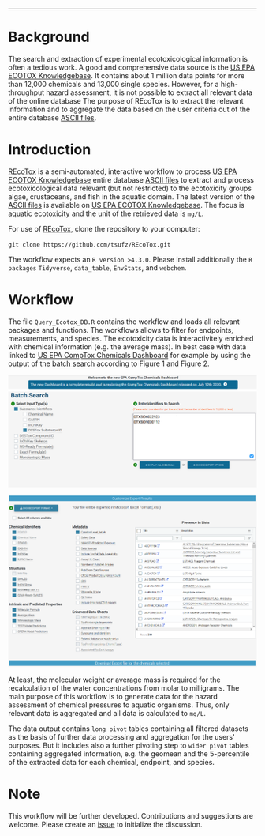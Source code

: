 <!-----
title: "REcoTox - A  workflow to process US EPA ECOTOX Knowledgebase ASCII files"
author: "Tobias Schulze"
date: '2023-05-0'
output: pdf_document -->
---

# Background

The search and extraction of experimental ecotoxicological information is often a tedious work. A good and comprehensive data source is the [US EPA ECOTOX Knowledgebase](https://cfpub.epa.gov/ecotox/ "US EPA ECOTOX Knowledgebase"). It contains about 1 million data points for more than 12,000 chemicals and 13,000 single species. However, for a high-throughput hazard assessment, it is not possible to extract all relevant data of the online database The purpose of REcoTox is to extract the relevant information and to aggregate the data based on the user criteria out of the entire database [ASCII files](https://gaftp.epa.gov/ecotox/ecotox_ascii_03_10_2022.zip "ECOTOX Knowledgebase ASCII files").

# Introduction

[REcoTox](https://github.com/tsufz/REcoTox) is a semi-automated, interactive workflow to process [US EPA ECOTOX Knowledgebase](https://cfpub.epa.gov/ecotox/ "US EPA ECOTOX Knowledgebase") entire database [ASCII files](https://gaftp.epa.gov/ecotox/ecotox_ascii_03_10_2022.zip "ECOTOX Knowledgebase ASCII files") to extract and process ecotoxicological data relevant (but not restricted) to the ecotoxicity groups algae, crustaceans, and fish in the aquatic domain. The latest version of the [ASCII files](https://gaftp.epa.gov/ecotox/ecotox_ascii_03_15_2023.zip) is available on [US EPA ECOTOX Knowledgebase](https://cfpub.epa.gov/ecotox/ "US EPA ECOTOX Knowledgebase"). The focus is aquatic ecotoxicity and the unit of the retrieved data is `mg/L`.

For use of [REcoTox](https://github.com/tsufz/REcoTox), clone the repository to your computer:

`git clone https://github.com/tsufz/REcoTox.git`

The workflow expects an `R version >4.3.0`. Please install additionally the `R packages` `Tidyverse`, `data_table`, `EnvStats`, and `webchem`.

# Workflow

The file `Query_Ecotox_DB.R` contains the workflow and loads all relevant packages and functions. The workflows allows to filter for endpoints, measurements, and species. The ecotoxicity data is interactivitely enriched with chemical information (e.g. the average mass). In best case with data linked to [US EPA CompTox Chemicals Dashboard](https://comptox.epa.gov/dashboard/ "US EPA CompTox Chemicals Dashboard") for example by using the output of the [batch search](https://comptox.epa.gov/dashboard/batch-search "US EPA CompTox Chemicals Dashboard Batch Search") according to Figure 1 and Figure 2.

![Figure1: US EPA CompTox Chemicals Dashboard Batch Search - Enter Identifiers to Search](vignettes/figures/Figure_1.png "Figure 1: US EPA CompTox Chemicals Dashboard Batch Search - Enter Identifiers to Search")

![Figure 2: US EPA CompTox Chemicals Dashboard Batch Search - Recommended selection of identifiers and properties](vignettes/figures/Figure_2.png "Figure 2: US EPA CompTox Chemicals Dashboard Batch Search - Recommended selection of identifiers and properties")

At least, the molecular weight or average mass is required for the recalculation of the water concentrations from molar to milligrams. The main purpose of this workflow is to generate data for the hazard assessment of chemical pressures to aquatic organisms. Thus, only relevant data is aggregated and all data is calculated to `mg/L`.

The data output contains `long pivot` tables containing all filtered datasets as the basis of further data processing and aggregation for the users' purposes. But it includes also a further pivoting step to `wider pivot` tables containing aggregated information, e.g. the geomean and the 5-percentile of the extracted data for each chemical, endpoint, and species.

# Note

This workflow will be further developed. Contributions and suggestions are welcome. Please create an [issue](https://github.com/tsufz/REcoTox/issues) to initialize the discussion.
